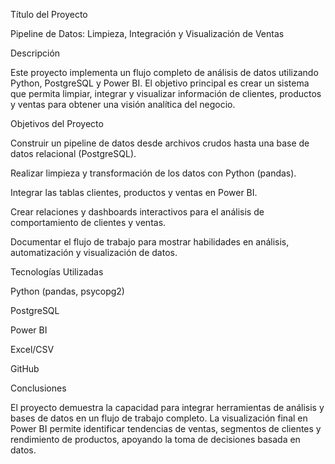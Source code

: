 Título del Proyecto

Pipeline de Datos: Limpieza, Integración y Visualización de Ventas

Descripción

Este proyecto implementa un flujo completo de análisis de datos utilizando Python, PostgreSQL y Power BI.
El objetivo principal es crear un sistema que permita limpiar, integrar y visualizar información de clientes, productos y ventas para obtener una visión analítica del negocio.

Objetivos del Proyecto

Construir un pipeline de datos desde archivos crudos hasta una base de datos relacional (PostgreSQL).

Realizar limpieza y transformación de los datos con Python (pandas).

Integrar las tablas clientes, productos y ventas en Power BI.

Crear relaciones y dashboards interactivos para el análisis de comportamiento de clientes y ventas.

Documentar el flujo de trabajo para mostrar habilidades en análisis, automatización y visualización de datos.

Tecnologías Utilizadas

Python (pandas, psycopg2)

PostgreSQL

Power BI

Excel/CSV

GitHub

Conclusiones

El proyecto demuestra la capacidad para integrar herramientas de análisis y bases de datos en un flujo de trabajo completo.
La visualización final en Power BI permite identificar tendencias de ventas, segmentos de clientes y rendimiento de productos, apoyando la toma de decisiones basada en datos.